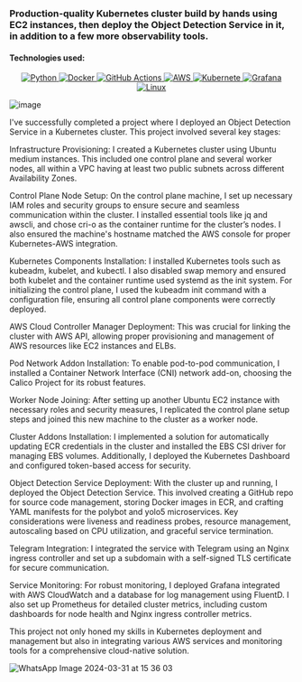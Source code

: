 ### Production-quality Kubernetes cluster build by hands using EC2 instances, then deploy the Object Detection Service in it, in addition to a few more observability tools.

#### Technologies used:

<p align="center">
  <a href="https://www.python.org/" target="_blank">
    <img src="https://img.shields.io/badge/Python-%2314354C.svg?style=flat-square&logo=python&logoColor=white" alt="Python">
  <a href="https://www.docker.com/" target="_blank">
    <img src="https://img.shields.io/badge/Docker-%232496ED.svg?style=flat-square&logo=docker&logoColor=white" alt="Docker">
  </a>
  <a href="https://github.com/features/actions" target="_blank">
    <img src="https://img.shields.io/badge/GitHub%20Actions-%232671E5.svg?style=flat-square&logo=github-actions&logoColor=white" alt="GitHub Actions">
  </a>
  <a href="https://aws.amazon.com/" target="_blank">
    <img src="https://img.shields.io/badge/AWS-%23FF9900.svg?style=flat-square&logo=amazon-aws&logoColor=white" alt="AWS">
  </a>
  <a href="https://kubernetes.io/" target="_blank">
    <img src="https://img.shields.io/badge/Kubernetes-%231572B6.svg?style=flat-square&logo=Jenkins&logoColor=white" alt="Kubernete">
  </a>
  <a href="https://grafana.com/" target="_blank">
    <img src="https://img.shields.io/badge/Grafana-%232496ED.svg?style=flat-square&logo=Jenkins&logoColor=white" alt="Grafana">
  </a>
  <a href="https://linux.org/" target="_blank">
    <img src="https://img.shields.io/badge/Linux-%232496ED.svg?style=flat-square&logo=Jenkins&logoColor=white" alt="Linux">
  </a>


</p>


![image](https://github.com/AmiranIV/Provisioned-K8s-Object-Detection/assets/109898333/2611878c-8d3e-4840-af2b-c08e060c5827)

I've successfully completed a project where I deployed an Object Detection Service in a Kubernetes cluster. This project involved several key stages:

Infrastructure Provisioning: I created a Kubernetes cluster using Ubuntu medium instances. This included one control plane and several worker nodes, all within a VPC having at least two public subnets across different Availability Zones.

Control Plane Node Setup: On the control plane machine, I set up necessary IAM roles and security groups to ensure secure and seamless communication within the cluster. I installed essential tools like jq and awscli, and chose cri-o as the container runtime for the cluster’s nodes. I also ensured the machine's hostname matched the AWS console for proper Kubernetes-AWS integration.

Kubernetes Components Installation: I installed Kubernetes tools such as kubeadm, kubelet, and kubectl. I also disabled swap memory and ensured both kubelet and the container runtime used systemd as the init system. For initializing the control plane, I used the kubeadm init command with a configuration file, ensuring all control plane components were correctly deployed.

AWS Cloud Controller Manager Deployment: This was crucial for linking the cluster with AWS API, allowing proper provisioning and management of AWS resources like EC2 instances and ELBs.

Pod Network Addon Installation: To enable pod-to-pod communication, I installed a Container Network Interface (CNI) network add-on, choosing the Calico Project for its robust features.

Worker Node Joining: After setting up another Ubuntu EC2 instance with necessary roles and security measures, I replicated the control plane setup steps and joined this new machine to the cluster as a worker node.

Cluster Addons Installation: I implemented a solution for automatically updating ECR credentials in the cluster and installed the EBS CSI driver for managing EBS volumes. Additionally, I deployed the Kubernetes Dashboard and configured token-based access for security.

Object Detection Service Deployment: With the cluster up and running, I deployed the Object Detection Service. This involved creating a GitHub repo for source code management, storing Docker images in ECR, and crafting YAML manifests for the polybot and yolo5 microservices. Key considerations were liveness and readiness probes, resource management, autoscaling based on CPU utilization, and graceful service termination.

Telegram Integration: I integrated the service with Telegram using an Nginx ingress controller and set up a subdomain with a self-signed TLS certificate for secure communication.

Service Monitoring: For robust monitoring, I deployed Grafana integrated with AWS CloudWatch and a database for log management using FluentD. I also set up Prometheus for detailed cluster metrics, including custom dashboards for node health and Nginx ingress controller metrics.

This project not only honed my skills in Kubernetes deployment and management but also in integrating various AWS services and monitoring tools 
for a comprehensive cloud-native solution.

![WhatsApp Image 2024-03-31 at 15 36 03](https://github.com/AmiranIV/Provisioned-K8s-Object-Detection/assets/109898333/70967fab-3319-44e8-bf06-15ed45df1f44)
